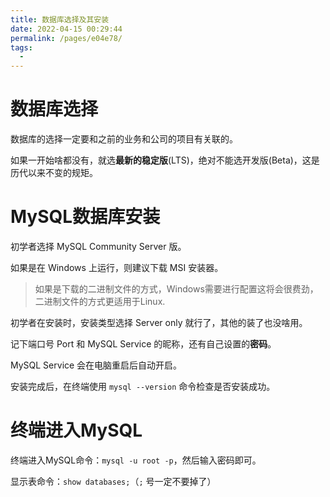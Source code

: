 ```yaml
---
title: 数据库选择及其安装
date: 2022-04-15 00:29:44
permalink: /pages/e04e78/
tags:
  - 
---
```

# 数据库选择

数据库的选择一定要和之前的业务和公司的项目有关联的。

如果一开始啥都没有，就选**最新的稳定版**(LTS)，绝对不能选开发版(Beta)，这是历代以来不变的规矩。

# MySQL数据库安装

初学者选择 MySQL Community Server 版。

如果是在 Windows 上运行，则建议下载 MSI 安装器。

> 如果是下载的二进制文件的方式，Windows需要进行配置这将会很费劲，二进制文件的方式更适用于Linux.

初学者在安装时，安装类型选择 Server only 就行了，其他的装了也没啥用。

记下端口号 Port 和 MySQL Service 的昵称，还有自己设置的**密码**。

MySQL Service 会在电脑重启后自动开启。

安装完成后，在终端使用 `mysql --version` 命令检查是否安装成功。

# 终端进入MySQL

终端进入MySQL命令：`mysql -u root -p`，然后输入密码即可。

显示表命令：`show databases;`（`;` 号一定不要掉了）